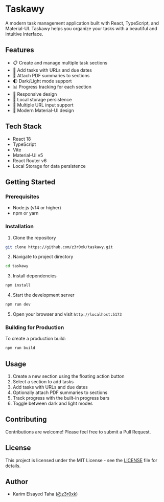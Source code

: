 # Taskawy

A modern task management application built with React, TypeScript, and Material-UI. Taskawy helps you organize your tasks with a beautiful and intuitive interface.

## Features

- 📋 Create and manage multiple task sections
- 🎯 Add tasks with URLs and due dates
- 📁 Attach PDF summaries to sections
- 🌓 Dark/Light mode support
- 📊 Progress tracking for each section
- 📱 Responsive design
- 💾 Local storage persistence
- 🔗 Multiple URL input support
- 🎨 Modern Material-UI design

## Tech Stack

- React 18
- TypeScript
- Vite
- Material-UI v5
- React Router v6
- Local Storage for data persistence

## Getting Started

### Prerequisites

- Node.js (v14 or higher)
- npm or yarn

### Installation

1. Clone the repository
```bash
git clone https://github.com/z3r0xk/taskawy.git
```

2. Navigate to project directory
```bash
cd taskawy
```

3. Install dependencies
```bash
npm install
```

4. Start the development server
```bash
npm run dev
```

5. Open your browser and visit `http://localhost:5173`

### Building for Production

To create a production build:

```bash
npm run build
```

## Usage

1. Create a new section using the floating action button
2. Select a section to add tasks
3. Add tasks with URLs and due dates
4. Optionally attach PDF summaries to sections
5. Track progress with the built-in progress bars
6. Toggle between dark and light modes

## Contributing

Contributions are welcome! Please feel free to submit a Pull Request.

## License

This project is licensed under the MIT License - see the [LICENSE](LICENSE) file for details.

## Author

- Karim Elsayed Taha ([@z3r0xk](https://github.com/z3r0xk)) 